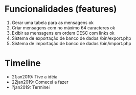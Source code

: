 # Funcionalidades (features)
1. Gerar uma tabela para as mensagens ok
2. Criar mensagens com no máximo 64 caracteres ok
3. Exibir as mensagens em ordem DESC com links ok
4. Sistema de exportação de banco de dados /bin/export.php
5. Sistema de importação de banco de dados /bin/import.php

# Timeline
- 21jan2019: Tive a idéia
- 22jan2019: Comecei a fazer
- ?jan2019: Terminei

